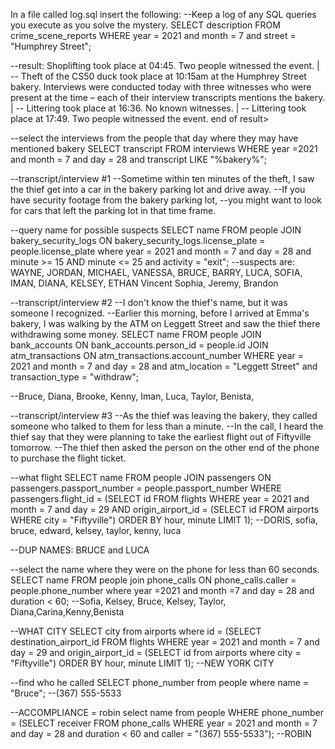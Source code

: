 In a file called log.sql insert the following:
--Keep a log of any SQL queries you execute as you solve the mystery.
SELECT description FROM crime_scene_reports
WHERE year = 2021 and month = 7 and street = "Humphrey Street";

--result: Shoplifting took place at 04:45. Two people witnessed the event.                                                                                                                                                         |
-- Theft of the CS50 duck took place at 10:15am at the Humphrey Street bakery. Interviews were conducted today with three witnesses who were present at the time – each of their interview transcripts mentions the bakery. |
-- Littering took place at 16:36. No known witnesses.                                                                                                                                                                       |
-- Littering took place at 17:49. Two people witnessed the event. end of result>

--select the interviews from the people that day where they may have mentioned bakery
SELECT transcript FROM interviews
WHERE year =2021 and month = 7 and day = 28 and
transcript LIKE "%bakery%";

--transcript/interview #1
--Sometime within ten minutes of the theft, I saw the thief get into a car in the bakery parking lot and drive away.
--If you have security footage from the bakery parking lot,
--you might want to look for cars that left the parking lot in that time frame.

--query name for possible suspects
SELECT name FROM people
JOIN bakery_security_logs ON bakery_security_logs.license_plate = people.license_plate
where year = 2021 and month = 7 and day = 28 and minute >= 15 AND minute <= 25 and activity = "exit";
    --suspects are: WAYNE, JORDAN, MICHAEL, VANESSA, BRUCE, BARRY, LUCA, SOFIA, IMAN, DIANA, KELSEY, ETHAN Vincent Sophia, Jeremy, Brandon


--transcript/interview #2
--I don't know the thief's name, but it was someone I recognized.
--Earlier this morning, before I arrived at Emma's bakery,  I was walking by the ATM on Leggett Street and saw the thief there withdrawing some money.
SELECT name FROM people
JOIN bank_accounts ON bank_accounts.person_id = people.id
JOIN atm_transactions ON atm_transactions.account_number
WHERE year = 2021 and month = 7 and day = 28
and atm_location = "Leggett Street" and transaction_type = "withdraw";

--Bruce, Diana, Brooke, Kenny, Iman, Luca, Taylor, Benista,


--transcript/interview #3
--As the thief was leaving the bakery, they called someone who talked to them for less than a minute.
--In the call, I heard the thief say that they were planning to take the earliest flight out of Fiftyville tomorrow.
--The thief then asked the person on the other end of the phone to purchase the flight ticket.


--what flight
SELECT name FROM people
JOIN passengers ON passengers.passport_number = people.passport_number
WHERE passengers.flight_id = (SELECT id FROM flights WHERE year = 2021 and month = 7 and day = 29 AND
origin_airport_id = (SELECT id FROM airports WHERE city = "Fiftyville") ORDER BY hour, minute LIMIT 1);
--DORIS, sofia, bruce, edward, kelsey, taylor, kenny, luca

--DUP NAMES: BRUCE and LUCA

--select the name where they were on the phone for less than 60 seconds.
SELECT name FROM people
join phone_calls ON phone_calls.caller = people.phone_number
where year =2021 and month =7 and day = 28 and duration < 60;
--Sofia, Kelsey, Bruce, Kelsey, Taylor, Diana,Carina,Kenny,Benista

--WHAT CITY
SELECT city from airports
where id = (SELECT destination_airport_id FROM flights
WHERE year = 2021 and month = 7 and day = 29
and origin_airport_id = (SELECT id from airports where city = "Fiftyville")
ORDER BY hour, minute LIMIT 1);
    --NEW YORK CITY

--find who he called
SELECT phone_number from people where name = "Bruce";
    --(367) 555-5533

--ACCOMPLIANCE = robin
select name from people
WHERE phone_number =
(SELECT receiver FROM phone_calls WHERE year = 2021 and month = 7 and day = 28 and duration < 60 and caller = "(367) 555-5533");
--ROBIN
